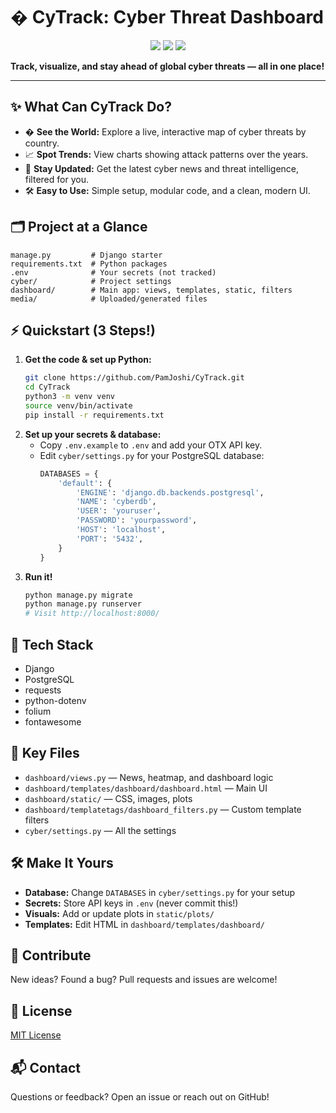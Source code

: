 

# � CyTrack: Cyber Threat Dashboard

<p align="center">
  <img src="https://img.shields.io/badge/Django-4.x-green?logo=django" />
  <img src="https://img.shields.io/badge/PostgreSQL-Database-blue?logo=postgresql" />
  <img src="https://img.shields.io/badge/License-MIT-yellow.svg" />
</p>

**Track, visualize, and stay ahead of global cyber threats — all in one place!**

---



## ✨ What Can CyTrack Do?

- �️ **See the World:** Explore a live, interactive map of cyber threats by country.
- 📈 **Spot Trends:** View charts showing attack patterns over the years.
- 📰 **Stay Updated:** Get the latest cyber news and threat intelligence, filtered for you.
- 🛠️ **Easy to Use:** Simple setup, modular code, and a clean, modern UI.



## 🗂️ Project at a Glance

```
manage.py         # Django starter
requirements.txt  # Python packages
.env              # Your secrets (not tracked)
cyber/            # Project settings
dashboard/        # Main app: views, templates, static, filters
media/            # Uploaded/generated files
```



## ⚡ Quickstart (3 Steps!)

1. **Get the code & set up Python:**
   ```bash
   git clone https://github.com/PamJoshi/CyTrack.git
   cd CyTrack
   python3 -m venv venv
   source venv/bin/activate
   pip install -r requirements.txt
   ```
2. **Set up your secrets & database:**
   - Copy `.env.example` to `.env` and add your OTX API key.
   - Edit `cyber/settings.py` for your PostgreSQL database:
     ```python
     DATABASES = {
         'default': {
             'ENGINE': 'django.db.backends.postgresql',
             'NAME': 'cyberdb',
             'USER': 'youruser',
             'PASSWORD': 'yourpassword',
             'HOST': 'localhost',
             'PORT': '5432',
         }
     }
     ```
3. **Run it!**
   ```bash
   python manage.py migrate
   python manage.py runserver
   # Visit http://localhost:8000/
   ```



## 🧩 Tech Stack

- Django
- PostgreSQL
- requests
- python-dotenv
- folium
- fontawesome



## 📁 Key Files

- `dashboard/views.py` — News, heatmap, and dashboard logic
- `dashboard/templates/dashboard/dashboard.html` — Main UI
- `dashboard/static/` — CSS, images, plots
- `dashboard/templatetags/dashboard_filters.py` — Custom template filters
- `cyber/settings.py` — All the settings



## 🛠️ Make It Yours

- **Database:** Change `DATABASES` in `cyber/settings.py` for your setup
- **Secrets:** Store API keys in `.env` (never commit this!)
- **Visuals:** Add or update plots in `static/plots/`
- **Templates:** Edit HTML in `dashboard/templates/dashboard/`



## 🤝 Contribute

New ideas? Found a bug? Pull requests and issues are welcome!



## 📄 License

[MIT License](LICENSE)



## 📬 Contact

Questions or feedback? Open an issue or reach out on GitHub!
